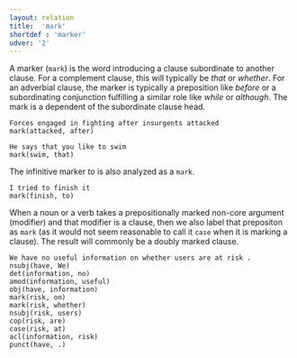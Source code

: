 ```yaml
---
layout: relation
title:  'mark'
shortdef : 'marker'
udver: '2'
---
```


A marker (`mark`) is the word introducing a clause subordinate to another clause. For a complement clause, this will typically be *that* or *whether*. For an adverbial clause, the marker is typically a preposition like *before* or a subordinating conjunction fulfilling a similar role like *while* or *although*. The mark is a dependent of the subordinate clause head.

~~~ sdparse
Forces engaged in fighting after insurgents attacked
mark(attacked, after)
~~~

~~~ sdparse
He says that you like to swim
mark(swim, that)
~~~

The infinitive marker *to* is also analyzed as a `mark`.

~~~ sdparse
I tried to finish it
mark(finish, to)
~~~

When a noun or a verb takes a prepositionally marked non-core argument (modifier) and that modifier is a clause, then we also label that prepositon as `mark` (as it would not seem reasonable to call it `case` when it is marking a clause). The result will commonly be a doubly marked clause.

~~~ sdparse
We have no useful information on whether users are at risk .
nsubj(have, We)
det(information, no)
amod(information, useful)
obj(have, information)
mark(risk, on)
mark(risk, whether)
nsubj(risk, users)
cop(risk, are)
case(risk, at)
acl(information, risk)
punct(have, .)
~~~
<!-- Interlanguage links updated So kvě 14 19:03:42 CEST 2022 -->
